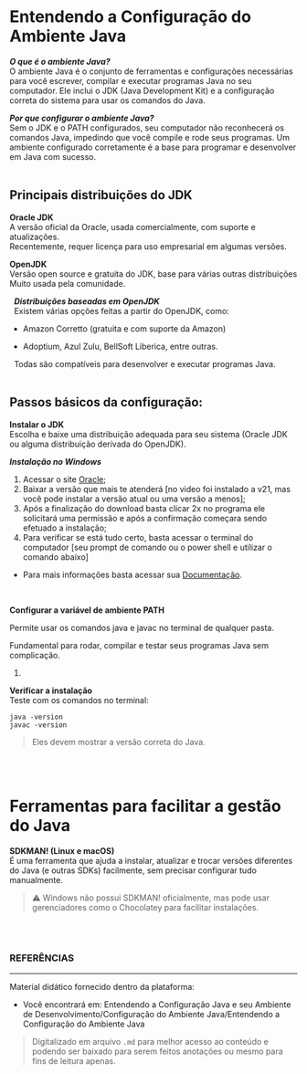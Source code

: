 # Entendendo a Configuração do Ambiente Java

***O que é o ambiente Java?*** <br>
O ambiente Java é o conjunto de ferramentas e configurações necessárias para você escrever, compilar e executar programas Java no seu computador. Ele inclui o JDK (Java Development Kit) e a configuração correta do sistema para usar os comandos do Java.

***Por que configurar o ambiente Java?*** <br>
Sem o JDK e o PATH configurados, seu computador não reconhecerá os comandos Java, impedindo que você compile e rode seus programas. Um ambiente configurado corretamente é a base para programar e desenvolver em Java com sucesso.
<br><br>
## Principais distribuições do JDK <br>
**Oracle JDK** <br>
A versão oficial da Oracle, usada comercialmente, com suporte e atualizações.<br>Recentemente, requer licença para uso empresarial em algumas versões.

**OpenJDK** <br>
Versão open source e gratuita do JDK, base para várias outras distribuições<br>Muito usada pela comunidade.

&nbsp;&nbsp;***Distribuições baseadas em OpenJDK***<br>
&nbsp;&nbsp;Existem várias opções feitas a partir do OpenJDK, como:

* Amazon Corretto (gratuita e com suporte da Amazon)

* Adoptium, Azul Zulu, BellSoft Liberica, entre outras.

&nbsp;&nbsp;Todas são compatíveis para desenvolver e executar programas Java.
<br><br>

## Passos básicos da configuração:
**Instalar o JDK**<br>
Escolha e baixe uma distribuição adequada para seu sistema (Oracle JDK ou alguma distribuição derivada do OpenJDK).
<br>

***Instalação no Windows***<br>
1. Acessar o site [Oracle](https://www.oracle.com/java/technologies/downloads);
2. Baixar a versão que mais te atenderá [no video foi instalado a v21, mas você pode instalar a versão atual ou uma versão a menos];
3. Após a finalização do download basta clicar 2x no programa ele solicitará uma permissão e após a confirmação começara sendo efetuado a instalação;
4. Para verificar se está tudo certo, basta acessar o terminal do computador [seu prompt de comando ou o power shell e utilizar o comando abaixo]

* Para mais informações basta acessar sua [Documentação](https://docs.oracle.com/en/java/javase/21/index.html).


<br>

**Configurar a variável de ambiente PATH**

Permite usar os comandos java e javac no terminal de qualquer pasta.

Fundamental para rodar, compilar e testar seus programas Java sem complicação.

1. 

**Verificar a instalação**<br>
Teste com os comandos no terminal:

`java -version` <br>
`javac -version`

> Eles devem mostrar a versão correta do Java.

<br><br>
# Ferramentas para facilitar a gestão do Java
**SDKMAN! (Linux e macOS)**<br>
É uma ferramenta que ajuda a instalar, atualizar e trocar versões diferentes do Java (e outras SDKs) facilmente, sem precisar configurar tudo manualmente.

>⚠️ Windows não possui SDKMAN! oficialmente, mas pode usar gerenciadores como o Chocolatey para facilitar instalações.

<br><br>
### REFERÊNCIAS
---
Material didático fornecido dentro da plataforma:<br>
* Você encontrará em: Entendendo a Configuração Java e seu Ambiente de Desenvolvimento/Configuração do Ambiente Java/Entendendo a Configuração do Ambiente Java 

> Digitalizado em arquivo `.md` para melhor acesso ao conteúdo e podendo ser baixado para serem feitos anotações ou mesmo para fins de leitura apenas.